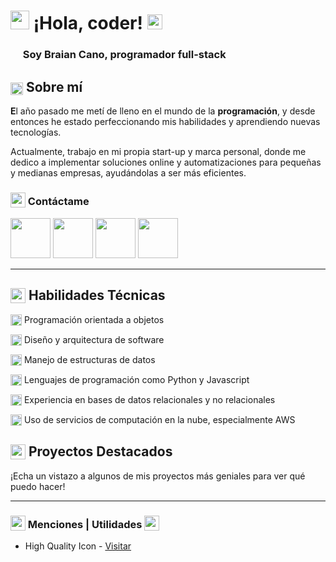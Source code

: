 # <picuture><img src="https://cdn-icons-png.flaticon.com/512/9437/9437514.png" width="30"/></picture> ¡Hola, coder! <picture><img src="https://cdn-icons-png.flaticon.com/512/11544/11544305.png" width="24"/></picture>

### <sub><picture><img width="16" src="https://cdn-icons-png.flaticon.com/512/9168/9168209.png"></picture></sub> Soy Braian Cano, programador full-stack <sub><picture><img width="16" src="https://cdn-icons-png.flaticon.com/512/9168/9168209.png"></picture></sub>

## <sub><picture><img src="https://cdn-icons-png.flaticon.com/512/6501/6501989.png" width="20"/></picture></sub> Sobre mí

**E**l año pasado me metí de lleno en el mundo de la **programación**, y desde entonces he estado perfeccionando mis habilidades y aprendiendo nuevas tecnologías.

Actualmente, trabajo en mi propia start-up y marca personal, donde me dedico a implementar soluciones online y automatizaciones para pequeñas y medianas empresas, ayudándolas a ser más eficientes.


### <sub><picture><img src="https://cdn-icons-png.flaticon.com/512/6501/6501775.png" width="24" /></picture></sub> Contáctame
[<picture><img width="64" src="https://cdn-icons-png.flaticon.com/512/6502/6502024.png"/></picture>](https://www.instagram.com/braiidev "Mi sitio web")
[<picture><img width="64" src="https://cdn-icons-png.flaticon.com/512/3670/3670125.png"/></picture>](https://www.instagram.com/braiidev "Seguime en Instagram")
[<picture><img width="64" src="https://cdn-icons-png.flaticon.com/512/3670/3670163.png"/></picture>](https://www.instagram.com/braiidev "Suscríbete a mi Canal")
[<picture><img width="64" src="https://cdn-icons-png.flaticon.com/512/6502/6502029.png" /></picture>](https://braiidev.produccion@gmail.com "Escribeme al email")

---

## <sub><picture><img src="https://cdn-icons-png.flaticon.com/512/6501/6501968.png" width="24" /></picture></sub> Habilidades Técnicas

<sub><picture><img width="18" src="https://cdn-icons-png.flaticon.com/512/3840/3840653.png"/></picture></sub> Programación orientada a objetos

<sub><picture><img width="18" src="https://cdn-icons-png.flaticon.com/512/3840/3840738.png"/></picture></sub>  Diseño y arquitectura de software

<sub><picture><img width="18" src="https://cdn-icons-png.flaticon.com/512/3840/3840739.png"/></picture></sub> 
Manejo de estructuras de datos

<sub><picture><img width="18" src="https://cdn-icons-png.flaticon.com/512/3840/3840753.png"/></picture></sub> Lenguajes de programación como Python y Javascript

<sub><picture><img width="18" src="https://cdn-icons-png.flaticon.com/512/3840/3840754.png"/></picture></sub> Experiencia en bases de datos relacionales y no relacionales

<sub><picture><img width="18" src="https://cdn-icons-png.flaticon.com/512/3840/3840755.png"/></picture></sub>     Uso de servicios de computación en la nube, especialmente AWS


## <sub><picture><img src="https://cdn-icons-png.flaticon.com/512/6502/6502118.png" width="24" /></picture></sub> Proyectos Destacados

 ¡Echa un vistazo a algunos de mis proyectos más geniales para ver qué puedo hacer!

---

### <sub><picture><img src="https://cdn-icons-png.flaticon.com/512/6501/6501578.png" width="24" /></picture></sub> Menciones | Utilidades <sub><picture><img src="https://cdn-icons-png.flaticon.com/512/6501/6501578.png" width="24" /></picture></sub>

- High Quality Icon - [Visitar](https://www.flaticon.com/authors/hight-quality-icons)
